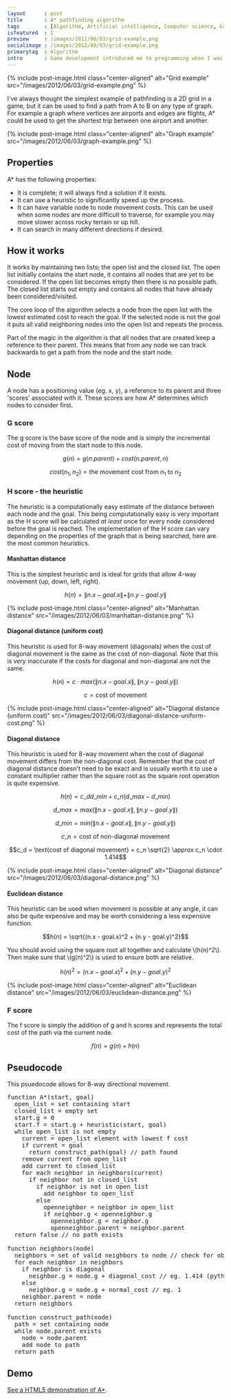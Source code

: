 ```yaml
---
layout      : post
title       : A* pathfinding algorithm
tags        : [Algorithm, Artificial intelligence, Computer science, Graph, Pathfinding, Searching]
isfeatured  : 1
preview     : /images/2012/06/03/grid-example.png
socialimage : /images/2012/06/03/grid-example.png
primarytag  : Algorithm
intro       : Game development introduced me to programming when I was around 10, and I've loved it ever since. One of the first formal algorithms I learned before entering university was A* (pronounced A-star), and I really had a great time doing so. It is one of the most widely used pathfinding algorithms and it's likely the one you'd be introduced to first when approaching the subject of pathfinding. A pathfinding algorithm takes a start point (also referred to as a node) and a goal and attempts to make the shortest path between the two given possible obstacles blocking the way.
---
```


{% include post-image.html class="center-aligned" alt="Grid example" src="/images/2012/06/03/grid-example.png" %}

I've always thought the simplest example of pathfinding is a 2D grid in a game, but it can be used to find a path from A to B on any type of graph. For example a graph where vertices are airports and edges are flights, A\* could be used to get the shortest trip between one airport and another.

{% include post-image.html class="center-aligned" alt="Graph example" src="/images/2012/06/03/graph-example.png" %}

## Properties

A* has the following properties:

- It is complete; it will always find a solution if it exists.
- It can use a heuristic to significantly speed up the process.
- It can have variable node to node movement costs. This can be used when some nodes are more difficult to traverse, for example you may move slower across rocky terrain or up hill.
- It can search in many different directions if desired.

## How it works

It works by maintaining two lists; the open list and the closed list. The open list initially contains the start node, it contains all nodes that are yet to be considered. If the open list becomes empty then there is no possible path. The closed list starts out empty and contains all nodes that have already been considered/visited.

The core loop of the algorithm selects a node from the open list with the lowest estimated cost to reach the goal. If the selected node is not the goal it puts all valid neighboring nodes into the open list and repeats the process.

Part of the magic in the algorithm is that all nodes that are created keep a reference to their parent. This means that from any node we can track backwards to get a path from the node and the start node.

## Node

A node has a positioning value (eg. x, y), a reference to its parent and three 'scores' associated with it. These scores are how A* determines which nodes to consider first.

### G score

The g score is the base score of the node and is simply the incremental cost of moving from the start node to this node.

$$g(n) = g(n.parent) + cost(n.parent, n)$$

$$cost(n_1, n_2) = \text{the movement cost from }n_1\text{ to }n_2$$

### H score - the heuristic

The heuristic is a computationally easy estimate of the distance between each node and the goal. This being computationally easy is very important as the H score will be calculated *at least* once for every node considered before the goal is reached. The implementation of the H score can vary depending on the properties of the graph that is being searched, here are the most common heuristics.

#### Manhattan distance

This is the simplest heuristic and is ideal for grids that allow 4-way movement (up, down, left, right).

$$h(n) = \|n.x - goal.x\| + \|n.y - goal.y\|$$

{% include post-image.html class="center-aligned" alt="Manhattan distance" src="/images/2012/06/03/manhattan-distance.png" %}

#### Diagonal distance (uniform cost)

This heuristic is used for 8-way movement (diagonals) when the cost of diagonal movement is the same as the cost of non-diagonal. Note that this is *very* inaccurate if the costs for diagonal and non-diagonal are not the same.

$$h(n) = c\cdot max(\|n.x - goal.x\|, \|n.y - goal.y\|)$$

$$c = \text{cost of movement}$$

{% include post-image.html class="center-aligned" alt="Diagonal distance (uniform cost)" src="/images/2012/06/03/diagonal-distance-uniform-cost.png" %}

#### Diagonal distance

This heuristic is used for 8-way movement when the cost of diagonal movement differs from the non-diagonal cost. Remember that the cost of diagonal distance doesn't need to be exact and is usually worth it to use a constant multiplier rather than the square root as the square root operation is quite expensive.

$$h(n) = c\_d d\_{min} + c\_n ( d\_{max} - d\_{min})$$

$$d\_{max} = max(\|n.x - goal.x\|, \|n.y - goal.y\|)$$

$$d\_{min} = min(\|n.x - goal.x\|, \|n.y - goal.y\|)$$

$$c\_n = \text{cost of non-diagonal movement}$$

$$c_d = \text{cost of diagonal movement} = c_n \sqrt{2} \approx c_n \cdot 1.414$$

{% include post-image.html class="center-aligned" alt="Diagonal distance" src="/images/2012/06/03/diagonal-distance.png" %}

#### Euclidean distance

This heuristic can be used when movement is possible at any angle, it can also be quite expensive and may be worth considering a less expensive function.

$$h(n) = \sqrt{(n.x - goal.x)^2 + (n.y - goal.y)^2}$$

You should avoid using the square root all together and calculate \\(h(n)^2\\). Then make sure that \\(g(n)^2\\) is used to ensure both are relative.

$$h(n)^2 = (n.x - goal.x)^2 + (n.y - goal.y)^2$$

{% include post-image.html class="center-aligned" alt="Euclidean distance" src="/images/2012/06/03/euclidean-distance.png" %}

### F score

The f score is simply the addition of g and h scores and represents the total cost of the path via the current node.

$$f(n) = g(n) + h(n)$$

## Pseudocode

This psuedocode allows for 8-way directional movement.

<pre>
function A*(start, goal)
  open_list = set containing start
  closed_list = empty set
  start.g = 0
  start.f = start.g + heuristic(start, goal)
  while open_list is not empty
    current = open_list element with lowest f cost
    if current = goal
      return construct_path(goal) // path found
    remove current from open_list
    add current to closed_list
    for each neighbor in neighbors(current)
      if neighbor not in closed_list
        if neighbor is not in open_list
          add neighbor to open_list
        else
          openneighbor = neighbor in open_list
          if neighbor.g &lt; openneighbor.g
            openneighbor.g = neighbor.g
            openneighbor.parent = neighbor.parent
  return false // no path exists

function neighbors(node)
  neighbors = set of valid neighbors to node // check for obstacles here
  for each neighbor in neighbors
    if neighbor is diagonal
      neighbor.g = node.g + diagonal_cost // eg. 1.414 (pythagoras)
    else
      neighbor.g = node.g + normal_cost // eg. 1
    neighbor.parent = node
  return neighbors

function construct_path(node)
  path = set containing node
  while node.parent exists
    node = node.parent
    add node to path
  return path
</pre>

## Demo

[See a HTML5 demonstration of A\*][1].

[1]: {{site.baseurl}}/demos/pathfinding-visualiser.html
